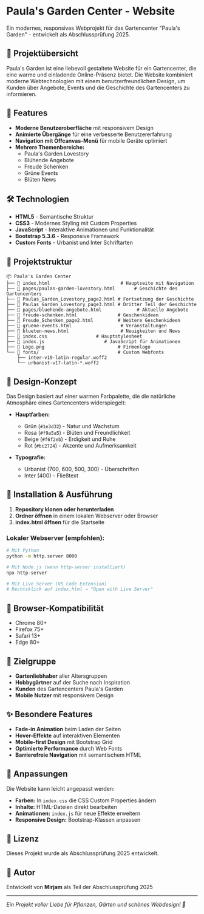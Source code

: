 # Paula's Garden Center - Website

Ein modernes, responsives Webprojekt für das Gartencenter "Paula's Garden" - entwickelt als Abschlussprüfung 2025.

## 🌸 Projektübersicht

Paula's Garden ist eine liebevoll gestaltete Website für ein Gartencenter, die eine warme und einladende Online-Präsenz bietet. Die Website kombiniert moderne Webtechnologien mit einem benutzerfreundlichen Design, um Kunden über Angebote, Events und die Geschichte des Gartencenters zu informieren.

## 🎯 Features

- **Moderne Benutzeroberfläche** mit responsivem Design
- **Animierte Übergänge** für eine verbesserte Benutzererfahrung
- **Navigation mit Offcanvas-Menü** für mobile Geräte optimiert
- **Mehrere Themenbereiche:**
  - Paula's Garden Lovestory
  - Blühende Angebote
  - Freude Schenken
  - Grüne Events
  - Blüten News

## 🛠️ Technologien

- **HTML5** - Semantische Struktur
- **CSS3** - Modernes Styling mit Custom Properties
- **JavaScript** - Interaktive Animationen und Funktionalität
- **Bootstrap 5.3.6** - Responsive Framework
- **Custom Fonts** - Urbanist und Inter Schriftarten

## 📁 Projektstruktur

```
📦 Paula's Garden Center
├── 📄 index.html                          # Hauptseite mit Navigation
├── 📄 pages/paulas-garden-lovestory.html       # Geschichte des Gartencenters
├── 📄 Paulas_Garden_Lovestory_page2.html # Fortsetzung der Geschichte
├── 📄 Paulas_Garden_Lovestory_page3.html # Dritter Teil der Geschichte
├── 📄 pages/bluehende-angebote.html             # Aktuelle Angebote
├── 📄 freude-schenken.html               # Geschenkideen
├── 📄 Freude_Schenken_page2.html         # Weitere Geschenkideen
├── 📄 gruene-events.html                  # Veranstaltungen
├── 📄 blueten-news.html                   # Neuigkeiten und News
├── 📄 index.css                  # Hauptstylesheet
├── 📄 index.js                      # JavaScript für Animationen
├── 📄 Logo.png                           # Firmenlogo
└── 📁 fonts/                             # Custom Webfonts
    ├── inter-v19-latin-regular.woff2
    └── urbanist-v17-latin-*.woff2
```

## 🎨 Design-Konzept

Das Design basiert auf einer warmen Farbpalette, die die natürliche Atmosphäre eines Gartencenters widerspiegelt:

- **Hauptfarben:**
  - Grün (`#1e3d32`) - Natur und Wachstum
  - Rosa (`#f9a5a5`) - Blüten und Freundlichkeit
  - Beige (`#f6f2eb`) - Erdigkeit und Ruhe
  - Rot (`#bc2724`) - Akzente und Aufmerksamkeit

- **Typografie:**
  - Urbanist (700, 600, 500, 300) - Überschriften
  - Inter (400) - Fließtext

## 🚀 Installation & Ausführung

1. **Repository klonen oder herunterladen**
2. **Ordner öffnen** in einem lokalen Webserver oder Browser
3. **index.html öffnen** für die Startseite

### Lokaler Webserver (empfohlen):

```bash
# Mit Python
python -m http.server 8000

# Mit Node.js (wenn http-server installiert)
npx http-server

# Mit Live Server (VS Code Extension)
# Rechtsklick auf index.html → "Open with Live Server"
```

## 📱 Browser-Kompatibilität

- Chrome 80+
- Firefox 75+
- Safari 13+
- Edge 80+

## 🎯 Zielgruppe

- **Gartenliebhaber** aller Altersgruppen
- **Hobbygärtner** auf der Suche nach Inspiration
- **Kunden** des Gartencenters Paula's Garden
- **Mobile Nutzer** mit responsivem Design

## ✨ Besondere Features

- **Fade-in Animation** beim Laden der Seiten
- **Hover-Effekte** auf interaktiven Elementen
- **Mobile-first Design** mit Bootstrap Grid
- **Optimierte Performance** durch Web Fonts
- **Barrierefreie Navigation** mit semantischem HTML

## 🔧 Anpassungen

Die Website kann leicht angepasst werden:

- **Farben:** In `index.css` die CSS Custom Properties ändern
- **Inhalte:** HTML-Dateien direkt bearbeiten
- **Animationen:** `index.js` für neue Effekte erweitern
- **Responsive Design:** Bootstrap-Klassen anpassen

## 📄 Lizenz

Dieses Projekt wurde als Abschlussprüfung 2025 entwickelt.

## 👥 Autor

Entwickelt von **Mirjam** als Teil der Abschlussprüfung 2025

---

_Ein Projekt voller Liebe für Pflanzen, Gärten und schönes Webdesign! 🌱_

